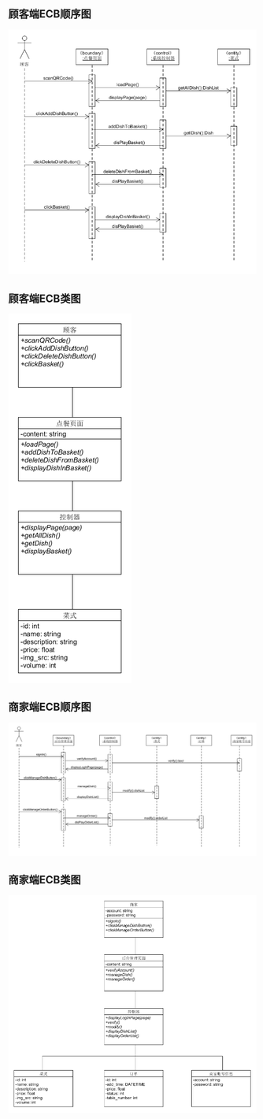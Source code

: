 ## 顾客端ECB顺序图
![](Img/顾客端ECB顺序图.png)

## 顾客端ECB类图
![](Img/顾客端ECB类图.png)

## 商家端ECB顺序图
![](Img/商家端ECB顺序图.png)

## 商家端ECB类图
![](Img/商家端ECB类图.png)
